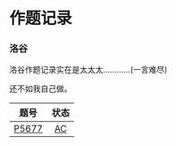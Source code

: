# 作题记录

### 洛谷
洛谷作题记录实在是太太太…………(一言难尽)

还不如我自己做。

|                     题号                          |          状态          |
|:-------------------------------------------------:|:----------------------:|
| [P5677](https://www.luogu.com.cn/record/66904459) | [AC](./luogu/P5677.cpp) |
